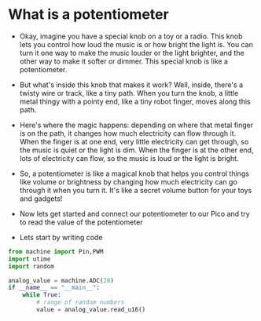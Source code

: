 # What is a potentiometer 

* Okay, imagine you have a special knob on a toy or a radio. This knob lets you control how loud the music is or how bright the light is. You can turn it one way to make the music louder or the light brighter, and the other way to make it softer or dimmer. This special knob is like a potentiometer.

* But what's inside this knob that makes it work? Well, inside, there's a twisty wire or track, like a tiny path. When you turn the knob, a little metal thingy with a pointy end, like a tiny robot finger, moves along this path.

* Here's where the magic happens: depending on where that metal finger is on the path, it changes how much electricity can flow through it. When the finger is at one end, very little electricity can get through, so the music is quiet or the light is dim. When the finger is at the other end, lots of electricity can flow, so the music is loud or the light is bright.

* So, a potentiometer is like a magical knob that helps you control things like volume or brightness by changing how much electricity can go through it when you turn it. It's like a secret volume button for your toys and gadgets!

* Now lets get started and connect our potentiometer to our Pico and try to read the value of the potentiometer 

* Lets start by writing code 

```py
from machine import Pin,PWM
import utime
import random

analog_value = machine.ADC(28)
if __name__ == "__main__":
    while True:
        # range of random numbers
        value = analog_value.read_u16()
```
